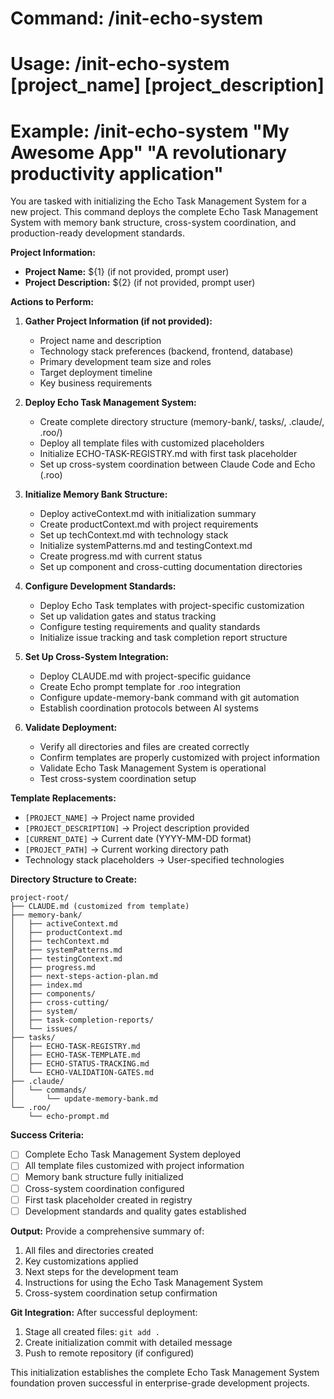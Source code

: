 # Command: /init-echo-system
# Usage: /init-echo-system [project_name] [project_description]
# Example: /init-echo-system "My Awesome App" "A revolutionary productivity application"

You are tasked with initializing the Echo Task Management System for a new project. This command deploys the complete Echo Task Management System with memory bank structure, cross-system coordination, and production-ready development standards.

**Project Information:**
- **Project Name:** ${1} (if not provided, prompt user)
- **Project Description:** ${2} (if not provided, prompt user)

**Actions to Perform:**

1. **Gather Project Information (if not provided):**
   - Project name and description
   - Technology stack preferences (backend, frontend, database)
   - Primary development team size and roles
   - Target deployment timeline
   - Key business requirements

2. **Deploy Echo Task Management System:**
   - Create complete directory structure (memory-bank/, tasks/, .claude/, .roo/)
   - Deploy all template files with customized placeholders
   - Initialize ECHO-TASK-REGISTRY.md with first task placeholder
   - Set up cross-system coordination between Claude Code and Echo (.roo)

3. **Initialize Memory Bank Structure:**
   - Deploy activeContext.md with initialization summary
   - Create productContext.md with project requirements
   - Set up techContext.md with technology stack
   - Initialize systemPatterns.md and testingContext.md
   - Create progress.md with current status
   - Set up component and cross-cutting documentation directories

4. **Configure Development Standards:**
   - Deploy Echo Task templates with project-specific customization
   - Set up validation gates and status tracking
   - Configure testing requirements and quality standards
   - Initialize issue tracking and task completion report structure

5. **Set Up Cross-System Integration:**
   - Deploy CLAUDE.md with project-specific guidance
   - Create Echo prompt template for .roo integration
   - Configure update-memory-bank command with git automation
   - Establish coordination protocols between AI systems

6. **Validate Deployment:**
   - Verify all directories and files are created correctly
   - Confirm templates are properly customized with project information
   - Validate Echo Task Management System is operational
   - Test cross-system coordination setup

**Template Replacements:**
- `[PROJECT_NAME]` → Project name provided
- `[PROJECT_DESCRIPTION]` → Project description provided
- `[CURRENT_DATE]` → Current date (YYYY-MM-DD format)
- `[PROJECT_PATH]` → Current working directory path
- Technology stack placeholders → User-specified technologies

**Directory Structure to Create:**
```
project-root/
├── CLAUDE.md (customized from template)
├── memory-bank/
│   ├── activeContext.md
│   ├── productContext.md
│   ├── techContext.md
│   ├── systemPatterns.md
│   ├── testingContext.md
│   ├── progress.md
│   ├── next-steps-action-plan.md
│   ├── index.md
│   ├── components/
│   ├── cross-cutting/
│   ├── system/
│   ├── task-completion-reports/
│   └── issues/
├── tasks/
│   ├── ECHO-TASK-REGISTRY.md
│   ├── ECHO-TASK-TEMPLATE.md
│   ├── ECHO-STATUS-TRACKING.md
│   └── ECHO-VALIDATION-GATES.md
├── .claude/
│   └── commands/
│       └── update-memory-bank.md
└── .roo/
    └── echo-prompt.md
```

**Success Criteria:**
- [ ] Complete Echo Task Management System deployed
- [ ] All template files customized with project information
- [ ] Memory bank structure fully initialized
- [ ] Cross-system coordination configured
- [ ] First task placeholder created in registry
- [ ] Development standards and quality gates established

**Output:**
Provide a comprehensive summary of:
1. All files and directories created
2. Key customizations applied
3. Next steps for the development team
4. Instructions for using the Echo Task Management System
5. Cross-system coordination setup confirmation

**Git Integration:**
After successful deployment:
1. Stage all created files: `git add .`
2. Create initialization commit with detailed message
3. Push to remote repository (if configured)

This initialization establishes the complete Echo Task Management System foundation proven successful in enterprise-grade development projects.